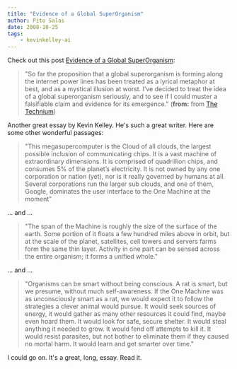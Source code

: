 ```yaml
---
title: "Evidence of a Global SuperOrganism"
author: Pito Salas
date: 2008-10-25
tags:
    - kevinkelley-ai
---
```




Check out this post [Evidence of a Global
SuperOrganism](<http://www.kk.org/thetechnium/archives/2008/10/evidence_of_a_g.php>):

> "So far the proposition that a global superorganism is forming along the
> internet power lines has been treated as a lyrical metaphor at best, and as
> a mystical illusion at worst. I’ve decided to treat the idea of a global
> superorganism seriously, and to see if I could muster a falsifiable claim
> and evidence for its emergence." (**from:** from [The
> Technium](<http://www.kk.org/thetechnium/index.rdf>))

Another great essay by Kevin Kelley. He's such a great writer. Here are some
other wonderful passages:

> "This megasupercomputer is the Cloud of all clouds, the largest possible
> inclusion of communicating chips. It is a vast machine of extraordinary
> dimensions. It is comprised of quadrillion chips, and consumes 5% of the
> planet’s electricity. It is not owned by any one corporation or nation
> (yet), nor is it really governed by humans at all. Several corporations run
> the larger sub clouds, and one of them, Google, dominates the user interface
> to the One Machine at the moment"

… and …

> "The span of the Machine is roughly the size of the surface of the earth.
> Some portion of it floats a few hundred miles above in orbit, but at the
> scale of the planet, satellites, cell towers and servers farms form the same
> thin layer. Activity in one part can be sensed across the entire organism;
> it forms a unified whole."

… and …

> "Organisms can be smart without being conscious. A rat is smart, but we
> presume, without much self-awareness. If the One Machine was as
> unconsciously smart as a rat, we would expect it to follow the strategies a
> clever animal would pursue. It would seek sources of energy, it would gather
> as many other resources it could find, maybe even hoard them. It would look
> for safe, secure shelter. It would steal anything it needed to grow. It
> would fend off attempts to kill it. It would resist parasites, but not
> bother to eliminate them if they caused no mortal harm. It would learn and
> get smarter over time."

I could go on. It's a great, long, essay. Read it.


